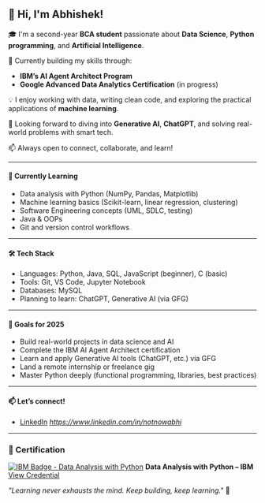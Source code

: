 ## 👋 Hi, I'm Abhishek!

🎓 I'm a second-year **BCA student** passionate about **Data Science**, **Python programming**, and **Artificial Intelligence**.

🚀 Currently building my skills through:
- **IBM’s AI Agent Architect Program**
- **Google Advanced Data Analytics Certification** (in progress)

💡 I enjoy working with data, writing clean code, and exploring the practical applications of **machine learning**.

🧠 Looking forward to diving into **Generative AI**, **ChatGPT**, and solving real-world problems with smart tech.

📫 Always open to connect, collaborate, and learn!



---

#### 🌱 Currently Learning
- Data analysis with Python (NumPy, Pandas, Matplotlib)
- Machine learning basics (Scikit-learn, linear regression, clustering)
- Software Engineering concepts (UML, SDLC, testing)
- Java & OOPs
- Git and version control workflows

---

#### 🛠️ Tech Stack
- Languages: Python, Java, SQL, JavaScript (beginner), C (basic)
- Tools: Git, VS Code, Jupyter Notebook
- Databases: MySQL
- Planning to learn: ChatGPT, Generative AI (via GFG)

---

#### 🧠 Goals for 2025
- Build real-world projects in data science and AI  
- Complete the IBM AI Agent Architect certification  
- Learn and apply Generative AI tools (ChatGPT, etc.) via GFG  
- Land a remote internship or freelance gig  
- Master Python deeply (functional programming, libraries, best practices)

---

#### 📫 Let’s connect!
- [LinkedIn](https://www.linkedin.com/) *https://www.linkedin.com/in/notnowabhi*


---

### 🏅 Certification

[![IBM Badge - Data Analysis with Python](https://images.credly.com/size/220x220/images/2131c40a-75d9-4f3e-83d9-7c2d22f2b3a2/image.png)](https://www.credly.com/earner/earned/badge/747fc98e-e581-4e47-8f32-28b11664ecec)
**Data Analysis with Python – IBM**  
[View Credential](https://www.credly.com/earner/earned/badge/747fc98e-e581-4e47-8f32-28b11664ecec)


_"Learning never exhausts the mind. Keep building, keep learning."_ 🚀

